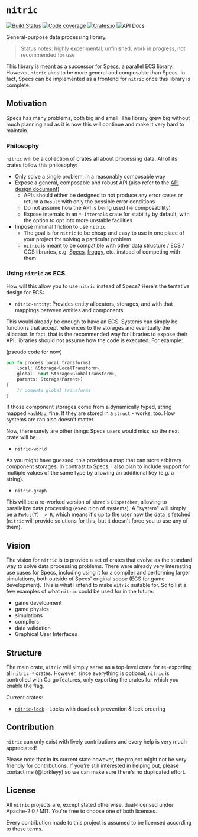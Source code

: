 # `nitric`

[![Build Status](https://img.shields.io/travis-ci/torkleyy/nitric.svg?style=flat-square)](https://travis-ci.org/torkleyy/nitric)
[![Code coverage](https://img.shields.io/coveralls/github/torkleyy/nitric.svg?style=flat-square)](https://coveralls.io/github/torkleyy/nitric?branch=master)
[![Crates.io](https://img.shields.io/crates/v/nitric.svg?style=flat-square)](https://crates.io/crates/nitric)
![API Docs](https://img.shields.io/badge/API-on%20docs.rs-blue.svg?style=flat-square)

General-purpose data processing library.

> Status notes: highly experimental, unfinished, work in progress, not recommended for use

This library is meant as a successor for [Specs], a parallel ECS library. However, `nitric` aims to be more general
and composable than Specs. In fact, Specs can be implemented as a frontend for `nitric` once this library is complete.

[Specs]: https://github.com/slide-rs/specs

## Motivation

Specs has many problems, both big and small. The library grew big without much planning and as it is now this will
continue and make it very hard to maintain.

### Philosophy

`nitric` will be a collection of crates all about processing data. All of its crates follow this philosophy:

* Only solve a single problem, in a reasonably composable way
* Expose a general, composable and robust API (also refer to the [API design document](docs/API.md))
    * APIs should either be designed to not produce any error cases or return a `Result` with only the possible error
      conditions
    * Do not assume how the API is being used (-> composability)
    * Expose internals in an `*-internals` crate for stability by default, with the option to opt into more unstable
      facilities
* Impose minimal friction to use `nitric`
    * The goal is for `nitric` to be cheap and easy to use in one place of your project for solving a particular problem
    * `nitric` is meant to be compatible with other data structure / ECS / CGS libraries, e.g. [Specs], [froggy], etc. 
      instead of competing with them

[froggy]: https://github.com/kvark/froggy

### Using `nitric` as ECS

How will this allow you to use `nitric` instead of Specs? Here's the tentative design for ECS:

* `nitric-entity`: Provides entity allocators, storages, and with that mappings between entities and components

This would already be enough to have an ECS. Systems can simply be functions that accept references to the storages
and eventually the allocator. In fact, that is the recommended way for libraries to expose their API; libraries should
not assume how the code is executed. For example:

(pseudo code for now)

```rust
pub fn process_local_transforms(
    local: &Storage<LocalTransform>,
    global: &mut Storage<GlobalTransform>,
    parents: Storage<Parent>)
{
    // compute global transforms    
}
```

If those component storages come from a dynamically typed, string mapped `HashMap`, fine. If they are stored in a 
`struct` - works, too. How systems are ran also doesn't matter.

Now, there surely are other things Specs users would miss, so the next crate will be...

* `nitric-world`

As you might have guessed, this provides a map that can store arbitrary component storages. In contrast to Specs,
I also plan to include support for multiple values of the same type by allowing an additional key (e.g. a string).

* `nitric-graph`

This will be a re-worked version of `shred`'s `Dispatcher`, allowing to parallelize data processing (execution of
systems). A "system" will simply be a `FnMut(T) -> R`, which means it's up to the user how the data is fetched
(`nitric` will provide solutions for this, but it doesn't force you to use any of them).

## Vision

The vision for `nitric` is to provide a set of crates that evolve as the standard way to solve data processing
problems. There were already very interesting use cases for Specs, including using it for a compiler and performing
larger simulations, both outside of Specs' original scope (ECS for game development). This is what I intend to make
`nitric` suitable for. So to list a few examples of what `nitric` could be used for in the future:

* game development
* game physics
* simulations
* compilers
* data validation
* Graphical User Interfaces

## Structure

The main crate, `nitric` will simply serve as a top-level crate for re-exporting all `nitric-*` crates.
However, since everything is optional, `nitric` is controlled with Cargo features, only exporting the crates for which
you enable the flag.

Current crates:

* [`nitric-lock`] - Locks with deadlock prevention & lock ordering

[`nitric-lock`]: crates/nitric-lock/

## Contribution

`nitric` can only exist with lively contributions and every help is very much appreciated!

Please note that in its current state however, the project might not be very friendly for contributions. If you're
still interested in helping out, please contact me (@torkleyy) so we can make sure there's no duplicated effort.

## License

All `nitric` projects are, except stated otherwise, dual-licensed under Apache-2.0 / MIT. You're free to choose one of
both licenses.

Every contribution made to this project is assumed to be licensed according to these terms.
